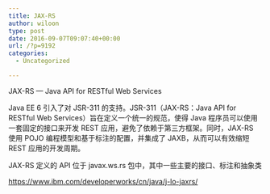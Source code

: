 ```yaml
---
title: JAX-RS
author: wiloon
type: post
date: 2016-09-07T09:07:40+00:00
url: /?p=9192
categories:
  - Uncategorized

---
```

JAX-RS &#8212; Java API for RESTful Web Services
  
Java EE 6 引入了对 JSR-311 的支持。JSR-311（JAX-RS：Java API for RESTful Web Services）旨在定义一个统一的规范，使得 Java 程序员可以使用一套固定的接口来开发 REST 应用，避免了依赖于第三方框架。同时，JAX-RS 使用 POJO 编程模型和基于标注的配置，并集成了 JAXB，从而可以有效缩短 REST 应用的开发周期。

JAX-RS 定义的 API 位于 javax.ws.rs 包中，其中一些主要的接口、标注和抽象类



https://www.ibm.com/developerworks/cn/java/j-lo-jaxrs/